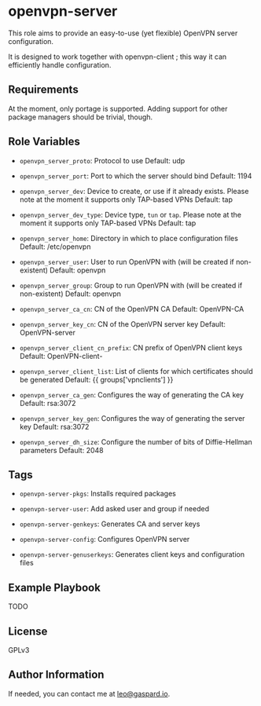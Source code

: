 openvpn-server
==============

This role aims to provide an easy-to-use (yet flexible) OpenVPN server configuration.

It is designed to work together with openvpn-client ; this way it can efficiently handle configuration.

Requirements
------------

At the moment, only portage is supported. Adding support for other package managers should be trivial, though.

Role Variables
--------------

* `openvpn_server_proto`: Protocol to use
Default: udp

* `openvpn_server_port`: Port to which the server should bind
Default: 1194

* `openvpn_server_dev`: Device to create, or use if it already exists. Please note at the moment it supports only TAP-based VPNs
Default: tap

* `openvpn_server_dev_type`: Device type, `tun` or `tap`. Please note at the moment it supports only TAP-based VPNs
Default: tap

* `openvpn_server_home`: Directory in which to place configuration files
Default: /etc/openvpn

* `openvpn_server_user`: User to run OpenVPN with (will be created if non-existent)
Default: openvpn

* `openvpn_server_group`: Group to run OpenVPN with (will be created if non-existent)
Default: openvpn

* `openvpn_server_ca_cn`: CN of the OpenVPN CA
Default: OpenVPN-CA

* `openvpn_server_key_cn`: CN of the OpenVPN server key
Default: OpenVPN-server

* `openvpn_server_client_cn_prefix`: CN prefix of OpenVPN client keys
Default: OpenVPN-client-

* `openvpn_server_client_list`: List of clients for which certificates should be generated
Default: {{ groups['vpnclients'] }}

* `openvpn_server_ca_gen`: Configures the way of generating the CA key
Default: rsa:3072

* `openvpn_server_key_gen`: Configures the way of generating the server key
Default: rsa:3072

* `openvpn_server_dh_size`: Configure the number of bits of Diffie-Hellman parameters
Default: 2048

Tags
----

* `openvpn-server-pkgs`: Installs required packages

* `openvpn-server-user`: Add asked user and group if needed

* `openvpn-server-genkeys`: Generates CA and server keys

* `openvpn-server-config`: Configures OpenVPN server

* `openvpn-server-genuserkeys`: Generates client keys and configuration files

Example Playbook
----------------

TODO

License
-------

GPLv3

Author Information
------------------

If needed, you can contact me at <leo@gaspard.io>.
